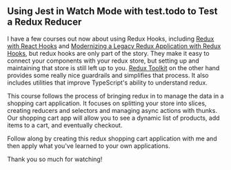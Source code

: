 ## Using Jest in Watch Mode with test.todo to Test a Redux Reducer

I have a few courses out now about using Redux Hooks, including [Redux with React Hooks](https://egghead.io/courses/redux-with-react-hooks-8a37) and [Modernizing a Legacy Redux Application with Redux Hooks](https://egghead.io/courses/modernizing-a-legacy-redux-application-with-react-hooks-c528), but redux hooks are only part of the story. They make it easy to connect your components with your redux store, but setting up and maintaining that store is still left up to you. [Redux Toolkit](https://redux-toolkit.js.org/) on the other hand provides some really nice guardrails and simplifies that process. It also includes utilities that improve TypeScript's ability to understand redux.

This course follows the process of bringing redux in to manage the data in a shopping cart application. It focuses on splitting your store into slices, creating reducers and selectors and managing async actions with thunks. Our shopping cart app will allow you to see a dynamic list of products, add items to a cart, and eventually checkout.

Follow along by creating this redux shopping cart application with me and then apply what you've learned to your own applications.

Thank you so much for watching!
